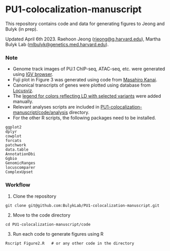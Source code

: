 # PU1-colocalization-manuscript
This repository contains code and data for generating figures to Jeong and Bulyk (in prep).

Updated April 6th 2023. Raehoon Jeong (rjeong@g.harvard.edu), Martha Bulyk Lab (mlbulyk@genetics.med.harvard.edu).


### Note
- Genome track images of PU.1 ChIP-seq, ATAC-seq, etc. were generated using <a href="https://software.broadinstitute.org/software/igv/">IGV browser</a>.
- Fuji plot in Figure 3 was generated using code from <a href="https://github.com/mkanai/fujiplot">Masahiro Kanai</a>.
- Canonical transcripts of genes were plotted using database from <a href="https://github.com/mkanai/locusviz/tree/master/inst/extdata">Locusviz</a>.  
- The <a href="https://github.com/BulykLab/PU1-colocalization-manuscript/blob/main/figures/r2_panel.pdf">legend for colors reflecting LD with selected variants</a> were added manually.
- Relevant analyses scripts are included in <a href="https://github.com/BulykLab/PU1-colocalization-manuscript/tree/main/code/analysis">PU1-colocalization-manuscript/code/analysis</a> directory.
- For the other R scripts, the following packages need to be installed.
```
ggplot2
dplyr
cowplot
forcats
patchwork
data.table
AnnotationDbi
Ggbio
GenomicRanges
locuscomparer
ComplexUpset
```

### Workflow
1) Clone the repository
```
git clone git@github.com:BulykLab/PU1-colocalization-manuscript.git
```
2) Move to the code directory
```
cd PU1-colocalization-manuscript/code
```
3) Run each code to generate figures using R
```
Rscript Figure2.R   # or any other code in the directory
```
